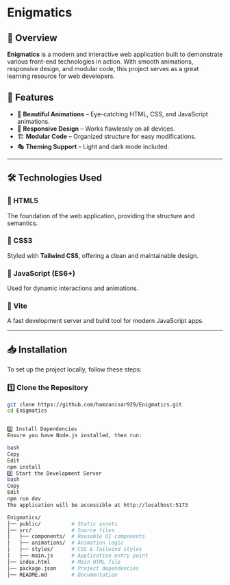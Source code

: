 # Enigmatics

## 🌟 Overview

**Enigmatics** is a modern and interactive web application built to demonstrate various front-end technologies in action. With smooth animations, responsive design, and modular code, this project serves as a great learning resource for web developers.

## 🚀 Features

- 🎨 **Beautiful Animations** – Eye-catching HTML, CSS, and JavaScript animations.
- 📱 **Responsive Design** – Works flawlessly on all devices.
- 🏗 **Modular Code** – Organized structure for easy modifications.
- 🎭 **Theming Support** – Light and dark mode included.

---

## 🛠 Technologies Used

### 🔹 HTML5  
The foundation of the web application, providing the structure and semantics.

### 🔹 CSS3  
Styled with **Tailwind CSS**, offering a clean and maintainable design.

### 🔹 JavaScript (ES6+)  
Used for dynamic interactions and animations.

### 🔹 Vite  
A fast development server and build tool for modern JavaScript apps.

---

## 📥 Installation

To set up the project locally, follow these steps:

### 1️⃣ Clone the Repository
```bash
git clone https://github.com/hamzanisar929/Enigmatics.git
cd Enigmatics


2️⃣ Install Dependencies
Ensure you have Node.js installed, then run:

bash
Copy
Edit
npm install
3️⃣ Start the Development Server
bash
Copy
Edit
npm run dev
The application will be accessible at http://localhost:5173

Enigmatics/
│── public/          # Static assets
│── src/             # Source files
│   ├── components/  # Reusable UI components
│   ├── animations/  # Animation logic
│   ├── styles/      # CSS & Tailwind styles
│   ├── main.js      # Application entry point
│── index.html       # Main HTML file
│── package.json     # Project dependencies
│── README.md        # Documentation

